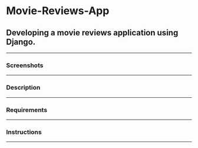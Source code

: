 # Movie-Reviews-App
## Developing a movie reviews application using Django.
---
### Screenshots
---
### Description
---
### Requirements
---
### Instructions
---
